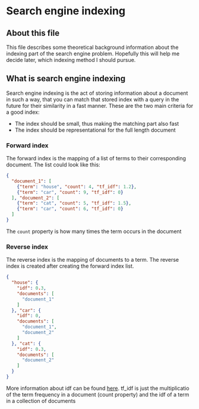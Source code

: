 # Search engine indexing
## About this file
This file describes some theoretical background information about the indexing part of the search engine problem.
Hopefully this will help me decide later, which indexing method I should pursue.

## What is search engine indexing
Search engine indexing is the act of storing information about a document in such a way, that you can match that stored index with a query in the future for their similarity in a fast manner.
These are the two main criteria for a good index:
- The index should be small, thus making the matching part also fast
- The index should be representational for the full length document

### Forward index
The forward index is the mapping of a list of terms to their corresponding document. The list could look like this: 
```json
{
  "document_1": [
    {"term": "house", "count": 4, "tf_idf": 1.2},
    {"term": "car", "count": 9, "tf_idf": 0}
  ], "document_2": [
    {"term": "cat", "count": 5, "tf_idf": 1.5},
    {"term": "car", "count": 6, "tf_idf": 0}
  ]
}
```
The `count` property is how many times the term occurs in the document

### Reverse index
The reverse index is the mapping of documents to a term. The reverse index is created after creating the forward index list.
```json
{
  "house": {
    "idf": 0.3,
    "documents": [
      "document_1"
    ]
  }, "car": {
    "idf": 0,
    "documents": [
      "document_1",
      "document_2"
    ]
  }, "cat": {
    "idf": 0.3,
    "documents": [
      "document_2"
    ]
  }
}
```

More information about idf can be found [here](https://github.com/fabianbaechli/sentiment_classification_with_tf/blob/master/sentiment_classification_with_tf/documentation/about_text_mining.md#idf). tf_idf is just the multiplicatio of the term frequency in a document (count property) and the idf of a term in a collection of documents
